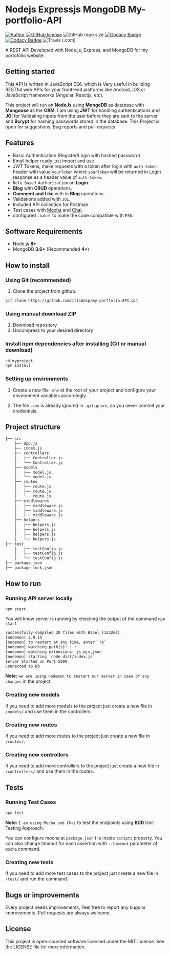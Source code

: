 
# Nodejs Expressjs MongoDB My-portfolio-API

[![Author](http://img.shields.io/badge/author-@Israel-blue.svg)](https://www.linkedin.com/in/mugisha-israel-98a72721a/) [![GitHub license](https://img.shields.io/github/license/maitraysuthar/rest-api-nodejs-mongodb.svg)](https://github.com/maitraysuthar/rest-api-nodejs-mongodb/blob/master/LICENSE) ![GitHub repo size](https://img.shields.io/github/repo-size/maitraysuthar/rest-api-nodejs-mongodb) [![Codacy Badge](https://api.codacy.com/project/badge/Coverage/b3eb80984adc4671988ffb22d6ad83df)](https://www.codacy.com/manual/maitraysuthar/rest-api-nodejs-mongodb?utm_source=github.com&utm_medium=referral&utm_content=maitraysuthar/rest-api-nodejs-mongodb&utm_campaign=Badge_Coverage) [![Codacy Badge](https://api.codacy.com/project/badge/Grade/b3eb80984adc4671988ffb22d6ad83df)](https://www.codacy.com/manual/maitraysuthar/rest-api-nodejs-mongodb?utm_source=github.com&utm_medium=referral&utm_content=maitraysuthar/rest-api-nodejs-mongodb&utm_campaign=Badge_Grade) ![Travis (.com)](https://img.shields.io/travis/com/maitraysuthar/rest-api-nodejs-mongodb)

A REST API Developed with Node.js, Express, and MongoDB for my portofolio website.

## Getting started

This API Is written in JavaScript ES6. which is Very useful in building  RESTful web APIs for your front-end platforms like Android, iOS or JavaScript frameworks (Angular, Reactjs, etc).

This project will run on **NodeJs** using **MongoDB** as database with **Mongoose** as the **ORM**. I am using **JWT** for handling authentications and **JOI** for Validating inputs from the user before they are sent to the server and **Bcrypt** for hashing passwords stored in the database. 
This Project is open for suggestions, Bug reports and pull requests.


## Features

- Basic Authentication (Register/Login with hashed password)
- Email helper ready just import and use.
- JWT Tokens, make requests with a token after login with `auth-token` header with value `yourToken` where `yourToken` will be returned in Login response as a header value of `auth-token`.
- `Role Based Authorization` on **Login**.
- **Blog** with **CRUD** operations.
- **Comment and Like** with in **Blog** operations.
- Validations added with `JOI`.
- Included API collection for Postman.
- Test cases with [Mocha](https://mochajs.org/) and [Chai](https://www.chaijs.com/).
- configured `.babel` to make the code compatible with `ES6`.

## Software Requirements

- Node.js **8+**
- MongoDB **3.6+** (Recommended **4+**)

## How to install

### Using Git (recommended)

1.  Clone the project from github.

```bash
git clone https://github.com/itisWasp/my-portfolio-API.git
```

### Using manual download ZIP

1.  Download repository
2.  Uncompress to your desired directory

### Install npm dependencies after installing (Git or manual download)

```bash
cd myproject
npm install
```

### Setting up environments


1.  Create a new file  `.env` at the root of your project and configure your environment variables accordingly.
   
2.  The file `.env` is already ignored in `.gitignore`, so you never commit your credentials.

## Project structure

```sh
├── src    
    ├── app.js
    ├── index.js
    ├── controllers
    │   ├── Controller.js
    │   └── Controller.js
    ├── models
    │   ├── model.js
    │   └── model.js
    ├── routes
    │   ├── route.js
    │   ├── route.js
    │   └── route.js
    ├── middlewares
    │   ├── middleware.js
    │   ├── middleware.js
    │   ├── middleware.js
    ├── helpers
    │   ├── helpers.js
    │   ├── helpers.js
    │   ├── helpers.js
    │   └── helpers.js
├── test
    │   ├── testConfig.js
    │   ├── testConfig.js
    │   └── testConfig.js
├── package.json
├── package-lock.json            
```

## How to run

### Running API server locally

```bash
npm start
```

You will know server is running by checking the output of the command `npm start`

```bash
Successfully compiled 20 files with Babel (1232ms).
[nodemon] 2.0.15
[nodemon] to restart at any time, enter `rs`
[nodemon] watching path(s): *.*
[nodemon] watching extensions: js,mjs,json
[nodemon] starting `node dist/index.js`
Server Started on Port 5000
Connected to Db
```

**Note:** `we are using nodemon to restart our server in case of any changes` in the project.

### Creating new models

If you need to add more models to the project just create a new file in `/models/` and use them in the controllers.

### Creating new routes

If you need to add more routes to the project just create a new file in `/routes/`.

### Creating new controllers

If you need to add more controllers to the project just create a new file in `/controllers/` and use them in the routes.

## Tests

### Running Test Cases

```bash
npm test
```
**Note:** `I am using Mocha and Chai` to test the endpoints using **BDD** Unit Testing Approach.

You can configure mocha at `package.json` file inside `scripts` property. You can also change timeout for each assertion with `--timeout` parameter of `mocha` command.

### Creating new tests

If you need to add more test cases to the project just create a new file in `/test/` and run the command.


## Bugs or improvements

Every project needs improvements, Feel free to report any bugs or improvements. Pull requests are always welcome.

## License

This project is open-sourced software licensed under the MIT License. See the LICENSE file for more information.